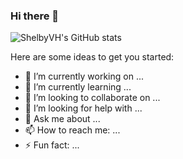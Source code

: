 ### Hi there 👋

![ShelbyVH's GitHub stats](https://github-readme-stats.vercel.app/api?username=ShelbyVH&show_icons=true&theme=transparent)

<!--
**ShelbyVH/ShelbyVH** is a ✨ _special_ ✨ repository because its `README.md` (this file) appears on your GitHub profile.
-->

Here are some ideas to get you started:

- 🔭 I’m currently working on ...
- 🌱 I’m currently learning ...
- 👯 I’m looking to collaborate on ...
- 🤔 I’m looking for help with ...
- 💬 Ask me about ...
- 📫 How to reach me: ...
- ⚡ Fun fact: ...
